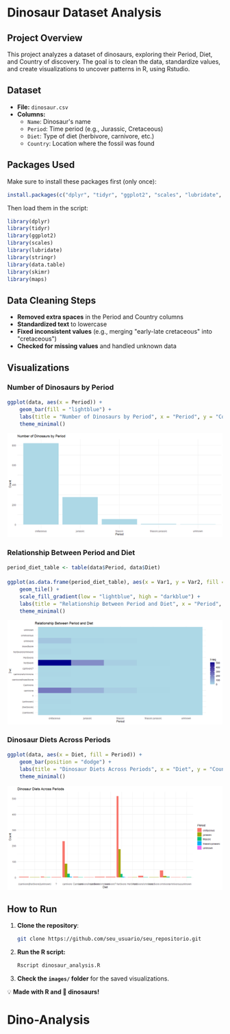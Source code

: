 # Dinosaur Dataset Analysis

## Project Overview
This project analyzes a dataset of dinosaurs, exploring their Period, Diet, and Country of discovery. The goal is to clean the data, standardize values, and create visualizations to uncover patterns in R, using Rstudio.

## Dataset
- **File:** `dinosaur.csv`
- **Columns:**
  - `Name`: Dinosaur's name
  - `Period`: Time period (e.g., Jurassic, Cretaceous)
  - `Diet`: Type of diet (herbivore, carnivore, etc.)
  - `Country`: Location where the fossil was found

## Packages Used
Make sure to install these packages first (only once):

```r
install.packages(c("dplyr", "tidyr", "ggplot2", "scales", "lubridate", "stringr", "data.table", "skimr", "maps"))
```

Then load them in the script:

```r
library(dplyr)
library(tidyr)
library(ggplot2)
library(scales)
library(lubridate)
library(stringr)
library(data.table)
library(skimr)
library(maps)
```

## Data Cleaning Steps
- **Removed extra spaces** in the Period and Country columns
- **Standardized text** to lowercase
- **Fixed inconsistent values** (e.g., merging "early-late cretaceous" into "cretaceous")
- **Checked for missing values** and handled unknown data

##  Visualizations

###  Number of Dinosaurs by Period
```r
ggplot(data, aes(x = Period)) +
    geom_bar(fill = "lightblue") +
    labs(title = "Number of Dinosaurs by Period", x = "Period", y = "Count") +
    theme_minimal()
```
![Number of Dinosaurs by Period](images/period_count_plot.png)

###  Relationship Between Period and Diet
```r
period_diet_table <- table(data$Period, data$Diet)

ggplot(as.data.frame(period_diet_table), aes(x = Var1, y = Var2, fill = Freq)) +
    geom_tile() +
    scale_fill_gradient(low = "lightblue", high = "darkblue") +
    labs(title = "Relationship Between Period and Diet", x = "Period", y = "Diet") +
    theme_minimal()
```
![Relationship Between Period and Diet](images/period_diet_heatmap.png)

###  Dinosaur Diets Across Periods
```r
ggplot(data, aes(x = Diet, fill = Period)) +
    geom_bar(position = "dodge") +
    labs(title = "Dinosaur Diets Across Periods", x = "Diet", y = "Count") +
    theme_minimal()
```
![Dinosaur Diets Across Periods](images/diet_by_period_plot.png)

## How to Run
1. **Clone the repository**:
   ```bash
   git clone https://github.com/seu_usuario/seu_repositorio.git
   ```
2. **Run the R script:**
   ```bash
   Rscript dinosaur_analysis.R
   ```
3. **Check the `images/` folder** for the saved visualizations.

💡 **Made with R and 🦖 dinosaurs!**

# Dino-Analysis
